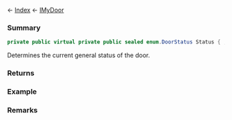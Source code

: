 ← [Index](Api-Index) ← [IMyDoor](Sandbox.ModAPI.Ingame.IMyDoor)

### Summary

```csharp
private public virtual private public sealed enum.DoorStatus Status { ; }
```

Determines the current general status of the door.

### Returns

### Example

### Remarks


